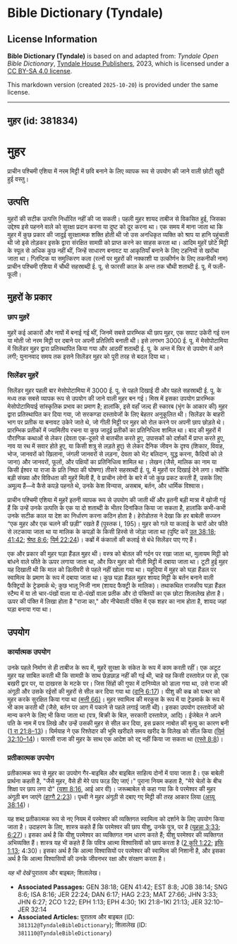 # Bible Dictionary (Tyndale)

## License Information

**Bible Dictionary (Tyndale)** is based on and adapted from: _Tyndale Open Bible Dictionary_, [Tyndale House Publishers](https://tyndaleopenresources.com/), 2023, which is licensed under a [CC BY-SA 4.0 license](https://creativecommons.org/licenses/by-sa/4.0/legalcode.en).

This markdown version (created `2025-10-20`) is provided under the same license.



--------------------------------

## मुहर (id: 381834)

मुहर
====

प्राचीन पश्चिमी एशिया में नरम मिट्टी में छवि बनाने के लिए व्यापक रूप से उपयोग की जाने वाली छोटी खुदी हुई वस्तु।

उत्पत्ति
--------

मुहरों की सटीक उत्पत्ति निर्धारित नहीं की जा सकती। पहली मुहर शायद ताबीज से विकसित हुई, जिसका उद्देश्य इसे पहनने वाले को सुरक्षा प्रदान करना या दुष्ट को दूर करना था। एक समय में माना जाता था कि मुहर में कुछ प्रकार की जादुई सुरक्षात्मक शक्ति होती थी जो उस अनधिकृत व्यक्ति को श्राप या हानि पहुंचाती थी जो इसे तोड़कर इसके द्वारा संरक्षित सामग्री को प्राप्त करने का साहस करता था। आदिम मुहरें छोटे मिट्टी के स्पूल से अधिक कुछ नहीं थीं, जिन्हें साधारण बनावट या आकृतियाँ बनाने के लिए टहनियों से खरोंचा जाता था। ग्लिप्टिक या समुत्किरण कला (रत्नों पर मुहरों की नक्काशी या उत्कीर्णन के लिए तकनीकी नाम) प्राचीन पश्चिमी एशिया में चौथी सहस्राब्दी ई. पू. से फारसी काल के अन्त तक चौथी शताब्दी ई. पू. में फली\-फूली।

मुहरों के प्रकार
----------------

### छाप मुहरें

मुहरें कई आकारों और नापों में बनाई गई थीं, जिनमें सबसे प्रारम्भिक थी छाप मुहर, एक सपाट उकेरी गई रत्न या मोती जो नरम मिट्टी पर दबाने पर अपनी प्रतिलिपि बनाती थी। इसे लगभग 3000 ई. पू. में मेसोपोटामिया में सिलेंडर मुहर द्वारा प्रतिस्थापित किया गया और आठवीं शताब्दी ई. पू. के अन्त में फिर से उपयोग में आने लगी; युनानवाद समय तक इसने सिलेंडर मुहर को पूरी तरह से बदल दिया था।

### सिलेंडर मुहरें

सिलेंडर मुहर पहली बार मेसोपोटामिया में 3000 ई. पू. से पहले दिखाई दी और पहले सहस्राब्दी ई. पू. के मध्य तक सबसे व्यापक रूप से उपयोग की जाने वाली मुहर बन गई। मिस्र में इसका उपयोग प्रारम्भिक मेसोपोटामियाई सांस्कृतिक प्रभाव का प्रमाण है; हालांकि, इसे वहाँ जल्द ही स्कारब (भृंग के आकार की) मुहर द्वारा प्रतिस्थापित कर दिया गया, जो सरकण्डा दस्तावेजों के लिए बेहतर अनुकूलित थी। सिलेंडर के बाहरी भाग पर प्रतीक या बनावट उकेरे जाते थे, जो गीली मिट्टी पर मुहर को रोल करने पर अपनी छाप छोड़ते थे। प्रारम्भिक प्रतीकों में ज्यामितीय रचना या कुछ जादुई प्रतीकों का प्रतिनिधित्व शामिल था। बाद की मुहरों में पौराणिक कथाओं से लेकर (देवता एक\-दूसरे से बातचीत करते हुए, उपासकों को दर्शकों में प्राप्त करते हुए, नाव या रथ में सवार होते हुए, या किसी शत्रु से लड़ते हुए) से लेकर दैनिक जीवन के दृश्य (शिकार, विवाह, भोज, जानवरों को खिलाना, जंगली जानवरों से लड़ना, देवता को भेंट बलिदान, युद्ध करना, कैदियों को ले जाना) और जानवरों, फूलों, और पक्षियों का प्रतिनिधित्व शामिल था। लेखन (जैसे, मालिक का नाम या किसी ईश्वर या राजा के प्रति निष्ठा की घोषणा) तीसरे सहस्राब्दी ई. पू. में मुहरों पर दिखाई देने लगा। क्योंकि बड़ी संख्या और विविधता की मुहरें मिली हैं, वे प्राचीन लोगों के बारे में जो कुछ प्रकट करती हैं, उसके लिए अमूल्य हैं—वे कैसे कपड़े पहनते थे, उनके केश विन्यास, असबाब, बर्तन, और धार्मिक विश्वास।

प्राचीन पश्चिमी एशिया में मुहरें इतनी व्यापक रूप से उपयोग की जाती थीं और इतनी बड़ी मात्रा में खोजी गई हैं कि उन्हें उनके उत्पत्ति के एक या दो शताब्दी के भीतर दिनांकित किया जा सकता है, हालांकि कभी\-कभी उनके सटीक काल या देश का निर्धारण करना कठिन होता है। हेरोडोतस ने देखा कि हर बाबेली सज्जन “एक मुहर और एक चलने की छड़ी” रखते हैं (पुस्तक I, 195\)। मुहर को गले या कलाई के चारों ओर फीते से लटकाया जाता था या मालिक के कपड़ों के किसी हिस्से से जोड़ा जाता था (पुष्टि करें [उत 38:18](https://ref.ly/Gen38:18); [41:42](https://ref.ly/Gen41:42); [श्रेष्ठ 8:6](https://ref.ly/Song8:6); [यिर्म 22:24](https://ref.ly/Jer22:24))। कब्रों में कंकालों की कलाई से बंधे सिलेंडर पाए गए हैं।

एक और प्रकार की मुहर घड़ा हैंडल मुहर थी। वस्त्र को बोतल की गर्दन पर रखा जाता था, मुलायम मिट्टी को बांधने वाले फीते के ऊपर लगाया जाता था, और फिर मुहर को गीली मिट्टी में दबाया जाता था। टूटी हुई मुहर यह दिखाती थी कि माल को डिलीवरी से पहले नहीं खोला गया था। यहूदिया में मुहर को घड़ा हैंडल पर स्वामित्व के प्रमाण के रूप में दबाया जाता था। कुछ घड़ा हैंडल मुहर शायद मिट्टी के बर्तन बनाने वाली फैक्ट्रियों के ट्रेडमार्क थे; कुछ भालू निजी नाम (शायद फैक्ट्री के मालिक)। तथाकथित राजकीय घड़ा हैंडल स्टैम्प में या तो चार\-पंखों वाला या दो\-पंखों वाला प्रतीक और दो पंक्तियों का एक छोटा शिलालेख होता है। ऊपर की पंक्ति में लिखा होता है "राजा का," और नीचेवाली पंक्ति में एक शहर का नाम होता है, शायद जहां घड़ा बनाया गया था।

उपयोग
-----

### कार्यात्मक उपयोग

उनके पहले निर्माण से ही ताबीज के रूप में, मुहरें सुरक्षा के संकेत के रूप में काम करती रहीं। एक अटूट मुहर यह साबित करती थी कि सामग्री के साथ छेड़छाड़ नहीं की गई थी, चाहे वह किसी दस्तावेज़ पर हो, एक बखरी द्वार पर, या दाखरस के मटके पर। जिस सिंहों की गुफा में दानिय्येल को डाला गया था, उसे राजा की अंगूठी और उसके रईसों की मुहरों से सील कर दिया गया था ([दानि 6:17](https://ref.ly/Dan6:17))। यीशु की कब्र को पत्थर को मुहर करके सुरक्षित किया गया था ([मत्ती 66\)](https://ref.ly/Matt27:66)। मुहर स्वामित्व की मरकुस के रूप में या ट्रेडमार्क के रूप में भी काम करती थी (जैसे, बर्तन पर आग में पकाने से पहले लगाई जाती थी)। इसका उपयोग दस्तावेजों को मान्य करने के लिए भी किया जाता था (पत्र, बिक्री के बिल, सरकारी दस्तावेज़, आदि)। ईजेबेल ने अपने पति के नाम में पत्र लिखे और उन्हें उसकी मुहर से सील कर दिया, इस प्रकार नाबोत की मृत्यु का कारण बनी ([1 रा 21:8–13](https://ref.ly/1Kgs21:8-1Kgs21:13))। यिर्मयाह ने एक रिश्तेदार की भूमि खरीदते समय खरीद के विलेख को सील किया ([यिर्म 32:10–14](https://ref.ly/Jer32:10-Jer32:14))। फारसी राजा की मुहर के साथ एक आदेश को रद्द नहीं किया जा सकता था ([एस्ते 8:8](https://ref.ly/Esth8:8))।

### प्रतीकात्मक उपयोग

प्रतीकात्मक रूप से मुहर का उपयोग गैर\-बाइबिल और बाइबिल साहित्य दोनों में पाया जाता है। एक बाबेली प्रार्थना कहती है, "जैसे मुहर, वैसे ही मेरे पाप फाड़ दिए जाएं।" पुराना नियम कहता है, "मेरे चेलों के बीच शिक्षा पर छाप लगा दो" ([यशा 8:16](https://ref.ly/Isa8:16), आई आर वी)। जरूब्बाबेल से कहा गया कि वे परमेश्वर की मुहर अंगूठी बन जाएंगे ([हाग्गै 2:23](https://ref.ly/Hag2:23))। पृथ्वी ने मुहर अंगूठी से दबाए गए मिट्टी की तरह आकार लिया ([अय्यू 38:14](https://ref.ly/Job38:14))।

यह शब्द प्रतीकात्मक रूप से नए नियम में परमेश्वर की व्यक्तिगत स्वामित्व को दर्शाने के लिए उपयोग किया जाता है। उदाहरण के लिए, शास्त्र कहते हैं कि परमेश्वर की छाप यीशु, उनके पुत्र, पर है ([यूहन्ना 3:33](https://ref.ly/John3:33); [6:27](https://ref.ly/John6:27))। इसका अर्थ है कि यीशु परमेश्वर का व्यक्तिगत नाम धारण करते हैं; यीशु परमेश्वर की व्यक्तिगत अभिव्यक्ति हैं। शास्त्र यह भी कहते हैं कि पवित्र आत्मा विश्वासियों को छाप करता है ([2 कुरि 1:22](https://ref.ly/2Cor1:22); [इफि 1:13](https://ref.ly/Eph1:13); 4:30\)। इसका अर्थ है कि आत्मा विश्वासियों पर परमेश्वर की स्वामित्व की निशानी है, और इसका अर्थ है कि आत्मा विश्वासियों की उनके जीवनभर रक्षा और संरक्षण करता है।

*यह भी देखें* पुरातत्व और बाइबल; शिलालेख। 

* **Associated Passages:** GEN 38:18; GEN 41:42; EST 8:8; JOB 38:14; SNG 8:6; ISA 8:16; JER 22:24; DAN 6:17; HAG 2:23; MAT 27:66; JHN 3:33; JHN 6:27; 2CO 1:22; EPH 1:13; EPH 4:30; 1KI 21:8–1KI 21:13; JER 32:10–JER 32:14
* **Associated Articles:** पुरातत्व और बाइबल (ID: `381312@TyndaleBibleDictionary`); शिलालेख (ID: `381110@TyndaleBibleDictionary`)


